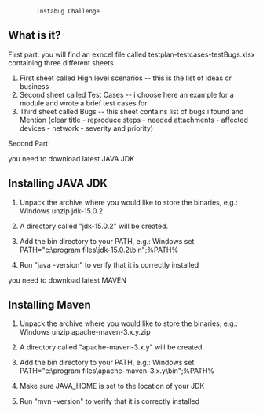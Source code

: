 			
			Instabug Challenge

  What is it?
  -----------
First part:
you will find an exncel file called testplan-testcases-testBugs.xlsx containing three different sheets
   1) First sheet called High level scenarios
     -- this is the list of ideas or business 
   2) Second sheet called Test Cases
     -- i choose here an example for a module and wrote a brief test cases for 
   3) Third sheet called Bugs
     -- this sheet contains list of bugs i found and Mention (clear title - reproduce steps - needed attachments - affected devices - network - severity and priority) 


Second Part:

you need to download latest JAVA JDK 
 
 Installing JAVA JDK 
  ----------------

  1) Unpack the archive where you would like to store the binaries, e.g.:
    Windows
      unzip jdk-15.0.2

  2) A directory called "jdk-15.0.2" will be created.

  3) Add the bin directory to your PATH, e.g.:
    Windows
      set PATH="c:\program files\jdk-15.0.2\bin";%PATH%

  4) Run "java -version" to verify that it is correctly installed 

you need to download latest MAVEN

 Installing Maven
  ----------------

  1) Unpack the archive where you would like to store the binaries, e.g.:
    Windows
      unzip apache-maven-3.x.y.zip

  2) A directory called "apache-maven-3.x.y" will be created.

  3) Add the bin directory to your PATH, e.g.:
    Windows
      set PATH="c:\program files\apache-maven-3.x.y\bin";%PATH%

  4) Make sure JAVA_HOME is set to the location of your JDK

  5) Run "mvn -version" to verify that it is correctly installed 
